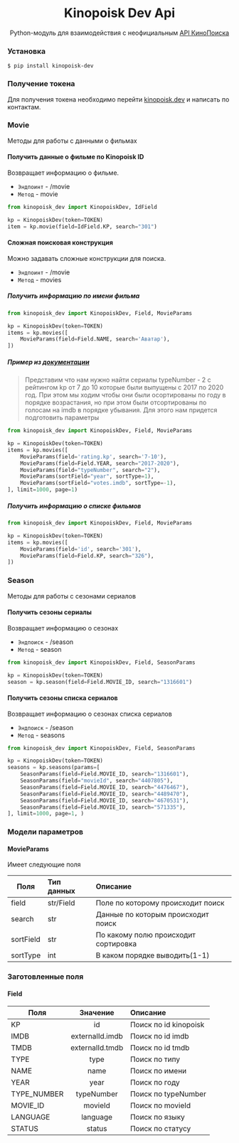 <div align="center">
    <h1>Kinopoisk Dev Api</h1>
    <p>Python-модуль для взаимодействия с неофициальным <a href="https://kinopoisk.dev/">API КиноПоиска</a></p>
</div>

### Установка

```
$ pip install kinopoisk-dev
```

### Получение токена

Для получения токена необходимо перейти [kinopoisk.dev](https://kinopoisk.dev/documentation.html) и написать по
контактам.

### Movie

Методы для работы с данными о фильмах

#### Получить данные о фильме по Kinopoisk ID

Возвращает информацию о фильме.

* `Эндпоинт` - /movie
* `Метод` - movie

```python
from kinopoisk_dev import KinopoiskDev, IdField

kp = KinopoiskDev(token=TOKEN)
item = kp.movie(field=IdField.KP, search="301")
```

#### Сложная поисковая конструкция

Можно задавать сложные конструкции для поиска.

* `Эндпоинт` - /movie
* `Метод` - movies

##### Получить информацию по имени фильма

```python
from kinopoisk_dev import KinopoiskDev, Field, MovieParams

kp = KinopoiskDev(token=TOKEN)
items = kp.movies([
    MovieParams(field=Field.NAME, search='Аватар'),
])
```

##### Пример из [документации](https://kinopoisk.dev/documentation.html#%D0%BF%D0%BE%D0%B8%D1%81%D0%BA-get-5)

> Представим что нам нужно найти сериалы typeNumber - 2 с рейтингом kp от 7 до 10 которые были выпущены с 2017 по 2020 год. При этом мы ходим чтобы они были осортированы по году в порядке возрастания, но при этом были отсортированы по голосам на imdb в порядке убывания. Для этого нам придется подготовить параметры

```python
from kinopoisk_dev import KinopoiskDev, Field, MovieParams

kp = KinopoiskDev(token=TOKEN)
items = kp.movies([
    MovieParams(field='rating.kp', search='7-10'),
    MovieParams(field=Field.YEAR, search="2017-2020"),
    MovieParams(field="typeNumber", search="2"),
    MovieParams(sortField="year", sortType=1),
    MovieParams(sortField="votes.imdb", sortType=-1),
], limit=1000, page=1)
```

##### Получить информацию о списке фильмов

```python
from kinopoisk_dev import KinopoiskDev, Field, MovieParams

kp = KinopoiskDev(token=TOKEN)
items = kp.movies([
    MovieParams(field='id', search='301'),
    MovieParams(field=Field.KP, search="326"),
])
```

### Season

Методы для работы с сезонами сериалов

#### Получить сезоны сериалы

Возвращает информацию о сезонах

- `Эндпоиск` - /season
- `Метод` - season

```python
from kinopoisk_dev import KinopoiskDev, Field, SeasonParams

kp = KinopoiskDev(token=TOKEN)
season = kp.season(field=Field.MOVIE_ID, search="1316601")
```

#### Получить сезоны списка сериалов

Возвращает информацию о сезонах списка сериалов

- `Эндпоиск` - /season
- `Метод` - seasons

```python
from kinopoisk_dev import KinopoiskDev, Field, SeasonParams

kp = KinopoiskDev(token=TOKEN)
seasons = kp.seasons(params=[
    SeasonParams(field=Field.MOVIE_ID, search="1316601"),
    SeasonParams(field="movieId", search="4407805"),
    SeasonParams(field=Field.MOVIE_ID, search="4476467"),
    SeasonParams(field=Field.MOVIE_ID, search="4489470"),
    SeasonParams(field=Field.MOVIE_ID, search="4670531"),
    SeasonParams(field=Field.MOVIE_ID, search="571335"),
], limit=1000, page=1, )
```

### Модели параметров

#### MovieParams

Имеет следующие поля

| Поля       | Тип данных| Описание                             |
| ---------- |:----------|:-------------------------------------|
| field      | str/Field | Поле по которому происходит поиск    |
| search     | str       | Данные по которым происходит поиск   |
| sortField  | str       | По какому полю происходит сортировка |
| sortType   | int       | В каком порядке выводить(1\-1)       |

### Заготовленные поля

#### Field

| Поля       | Значение   | Описание |
| ---------- |:----------:| :-----|
| KP            | id              | Поиск по id kinopoisk |
| IMDB          | externalId.imdb | Поиск по id imdb |
| TMDB          | externalId.tmdb | Поиск по id tmdb |
| TYPE          | type | Поиск по типу |
| NAME          | name | Поиск по имени |
| YEAR          | year | Поиск по году |
| TYPE_NUMBER   | typeNumber | Поиск по typeNumber |
| MOVIE_ID      | movieId | Поиск по movieId |
| LANGUAGE      | language | Поиск по языку |
| STATUS        | status | Поиск по статусу |